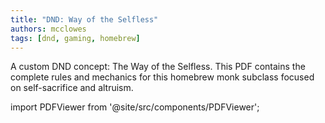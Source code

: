 ```yaml
---
title: "DND: Way of the Selfless"
authors: mcclowes
tags: [dnd, gaming, homebrew]
---
```


A custom DND concept: The Way of the Selfless. This PDF contains the complete rules and mechanics for this homebrew monk subclass focused on self-sacrifice and altruism.

<!--truncate-->

import PDFViewer from '@site/src/components/PDFViewer';

<PDFViewer 
  src="/pdfs/dnd/way-of-the-selfless.pdf"
  title="DND Way of the Selfless PDF"
  height="700px"
  showDownload={true}
/> 